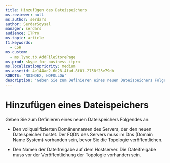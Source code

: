 ```yaml
---
title: Hinzufügen des Dateispeichers
ms.reviewer: null
ms.author: serdars
author: SerdarSoysal
manager: serdars
audience: ITPro
ms.topic: article
f1.keywords:
  - CSH
ms.custom:
  - ms.lync.tb.AddFileStorePage
ms.prod: skype-for-business-itpro
ms.localizationpriority: medium
ms.assetid: 4e144ad2-6d28-4fad-8f01-2758f23e79db
ROBOTS: 'NOINDEX, NOFOLLOW'
description: 'Geben Sie zum Definieren eines neuen Dateispeichers Folgendes an:'
---
```


# <a name="add-file-store"></a>Hinzufügen eines Dateispeichers
 
Geben Sie zum Definieren eines neuen Dateispeichers Folgendes an:
  
- Den vollqualifizierten Domänennamen des Servers, der den neuen Dateispeicher hostet. Der FQDN des Servers muss im Dns (Domain Name System) vorhanden sein, bevor Sie die Topologie veröffentlichen.
    
- Den Namen der Dateifreigabe auf dem Hostserver. Die Dateifreigabe muss vor der Veröffentlichung der Topologie vorhanden sein. 
    

